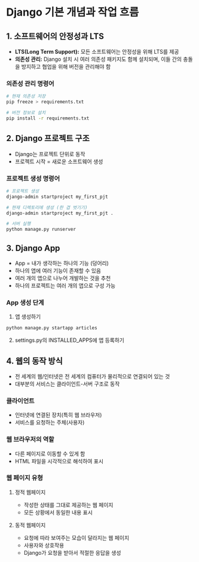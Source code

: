 # Django 기본 개념과 작업 흐름

## 1. 소프트웨어의 안정성과 LTS
- **LTS(Long Term Support):** 모든 소프트웨어는 안정성을 위해 LTS를 제공
- **의존성 관리:** Django 설치 시 여러 의존성 패키지도 함께 설치되며, 이들 간의 충돌을 방지하고 협업을 위해 버전을 관리해야 함

### 의존성 관리 명령어
```bash
# 현재 의존성 저장
pip freeze > requirements.txt

# 버전 정보로 설치
pip install -r requirements.txt
```

## 2. Django 프로젝트 구조
- Django는 프로젝트 단위로 동작
- 프로젝트 시작 = 새로운 소프트웨어 생성

### 프로젝트 생성 명령어
```bash
# 프로젝트 생성
django-admin startproject my_first_pjt

# 현재 디렉토리에 생성 (한 겹 벗기기)
django-admin startproject my_first_pjt .

# 서버 실행
python manage.py runserver
```

## 3. Django App
- App = 내가 생각하는 하나의 기능 (덩어리)
- 하나의 앱에 여러 기능이 존재할 수 있음
- 여러 개의 앱으로 나누어 개발하는 것을 추천
- 하나의 프로젝트는 여러 개의 앱으로 구성 가능

### App 생성 단계
1. 앱 생성하기
```bash
python manage.py startapp articles
```
2. settings.py의 INSTALLED_APPS에 앱 등록하기

## 4. 웹의 동작 방식
- 전 세계의 웹/인터넷은 전 세계의 컴퓨터가 물리적으로 연결되어 있는 것
- 대부분의 서비스는 클라이언트-서버 구조로 동작

### 클라이언트
- 인터넷에 연결된 장치(특히 웹 브라우저)
- 서비스를 요청하는 주체(사용자)

### 웹 브라우저의 역할
- 다른 페이지로 이동할 수 있게 함
- HTML 파일을 시각적으로 해석하여 표시

### 웹 페이지 유형
1. 정적 웹페이지
   - 작성한 상태를 그대로 제공하는 웹 페이지
   - 모든 상황에서 동일한 내용 표시

2. 동적 웹페이지
   - 요청에 따라 보여주는 모습이 달라지는 웹 페이지
   - 사용자와 상호작용
   - Django가 요청을 받아서 적절한 응답을 생성